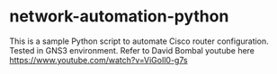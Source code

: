 # network-automation-python
This is a sample Python script to automate Cisco router configuration. 
Tested in GNS3 environment.
Refer to David Bombal youtube here https://www.youtube.com/watch?v=ViGoIl0-g7s

